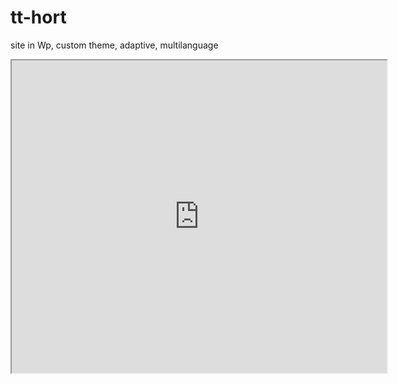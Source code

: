 # tt-hort
site in Wp, custom theme, adaptive, multilanguage
<iframe src='http://tt-hort.com/' width="600" height="500">
